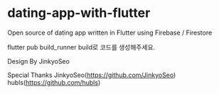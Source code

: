 # dating-app-with-flutter
Open source of dating app written in Flutter using Firebase / Firestore

flutter pub build_runner build로 코드를 생성해주세요.

Design By JinkyoSeo

Special Thanks
JinkyoSeo(https://github.com/JinkyoSeo)   
hubls(https://github.com/hubls)
